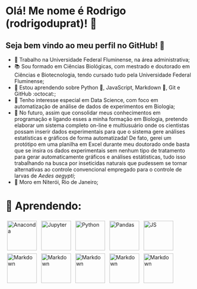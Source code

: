 # Olá! Me nome é Rodrigo (rodrigoduprat)! 👋
## Seja bem vindo ao meu perfil no GitHub! 🎉

- 🏢 Trabalho na Universidade Federal Fluminense, na área administrativa;
- 📚 Sou formado em Ciências Biológicas, com mestrado e doutorado em Ciências e Biotecnologia, tendo cursado tudo pela Universidade Federal Fluminense;
- 📖 Estou aprendendo sobre Python :snake:, JavaScript, Markdown :pencil:, Git e GitHub :octocat:;
- 🔬 Tenho interesse especial em Data Science, com foco em automatização de análise de dados de experimentos em Biologia;
- 🧪 No futuro, assim que consolidar meus conhecimentos em programação e ligando esses a minha formação em Biologia, pretendo elaborar um sistema completo on-line e multiusuário onde os cientistas possam inserir dados experimentais para que o sistema gere análises estatísticas e gráficos de forma automatizada! De fato, gerei um protótipo em uma planilha em Excel durante meu doutorado onde basta que se insira os dados experimentais sem nenhum tipo de tratamento para gerar automaticamente gráficos e análises estátisticas, tudo isso trabalhando na busca por inseticidas naturais que pudessem se tornar alternativas ao controle convencional empregado para o controle de larvas de <i>Aedes aegypti</i>;
- 🏡 Moro em Niterói, Rio de Janeiro;

# 🧰 Aprendendo:

<p align="left">
<img src="https://cdn.jsdelivr.net/gh/devicons/devicon@latest/icons/anaconda/anaconda-original.svg" alt="Anaconda" height="80" style="vertical-align:top; margin:4px">
<img src="https://cdn.jsdelivr.net/gh/devicons/devicon@latest/icons/jupyter/jupyter-original-wordmark.svg" alt="Jupyter" height="80" style="vertical-align:top; margin:4px">
<img src="https://cdn.jsdelivr.net/gh/devicons/devicon@latest/icons/python/python-original-wordmark.svg" alt="Python" height="80" style="vertical-align:top; margin:4px">
<img src="https://cdn.jsdelivr.net/gh/devicons/devicon@latest/icons/pandas/pandas-original-wordmark.svg" alt='Pandas' height="80" style="vertical-align:top; margin:4px">
<img src="https://cdn.jsdelivr.net/gh/devicons/devicon@latest/icons/javascript/javascript-plain.svg" alt='JS' height="80" style="vertical-align:top; margin:4px">
<img src="https://cdn.jsdelivr.net/gh/devicons/devicon@latest/icons/markdown/markdown-original.svg" alt='Markdown' height="80" style="vertical-align:top; margin:4px">
<img src="https://cdn.jsdelivr.net/gh/devicons/devicon@latest/icons/git/git-original-wordmark.svg" alt='Markdown' height="80" style="vertical-align:top; margin:4px">
<img src="https://cdn.jsdelivr.net/gh/devicons/devicon@latest/icons/github/github-original-wordmark.svg" alt='Markdown' height="80" style="vertical-align:top; margin:4px">
<img src="https://cdn.jsdelivr.net/gh/devicons/devicon@latest/icons/matplotlib/matplotlib-original.svg" alt='Markdown' height="80" style="vertical-align:top; margin:4px">
<img src="https://cdn.jsdelivr.net/gh/devicons/devicon@latest/icons/numpy/numpy-original.svg" alt='Markdown' height="80" style="vertical-align:top; margin:4px">
</p>
          
          
